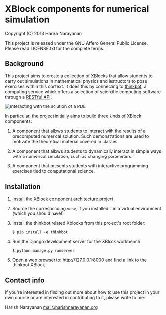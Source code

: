XBlock components for numerical simulation
==========================================

Copyright (C) 2013 Harish Narayanan

This project is released under the GNU Affero General Public
License. Please read LICENSE.txt for the complete terms.


Background
----------

This project aims to create a collection of XBlocks that allow
students to carry out simulations in mathematical physics and
instructors to pose exercises within this context. It does this by
connecting to [thinkbot](http://thinkbot.net/), a computing service
which offers a selection of scientific computing software through a
[RESTful
API](https://en.wikipedia.org/wiki/Representational_state_transfer).

![Interacting with the solution of a PDE](http://harishnarayanan.org/files/images/tmp/thinkbot-xblock-1.png)

In particular, the project initially aims to build three kinds of
XBlock components:

1. A component that allows students to interact with the results of a
   precomputed numerical solution. Such demonstrations are used to
   motivate the theoretical material covered in classes.

2. A component that allows students to dynamically interact in simple
   ways with a numerical simulation, such as changing parameters.

3. A component that presents students with interactive programming
   exercises tied to computational science.


Installation
------------

1. Install the [XBlock component
   architecture](https://github.com/edX/XBlock) project

2. Source the corresponding `venv`, if you installed it in a virtual
   environment (which you should have!)

3. Install the thinkbot related Xblocks from this project's root
   folder:

       $ pip install -e thinkbot

4. Run the Django development server for the XBlock workbench:

       $ python manage.py runserver

5. Open a web browser to: http://127.0.0.1:8000 and find a link to
   the thinkbot XBlock


Contact info
------------

If you're interested in finding out more about how to use this project
in your own course or are interested in contributing to it, please
write to me:

Harish Narayanan <mail@harishnarayanan.org>
